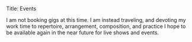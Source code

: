 Title: Events

I am not booking gigs at this time. 
					I am instead traveling, and devoting my work time to repertoire, arrangement, composition, and practice 
					I hope to be available again in the near future for live shows and events.
